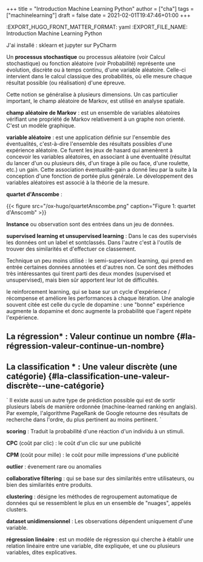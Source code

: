 +++
title = "Introduction Machine Learning Python"
author = ["cha"]
tags = ["machinelearning"]
draft = false
date = 2021-02-01T19:47:46+01:00
+++

:EXPORT\_HUGO\_FRONT\_MATTER\_FORMAT: yaml
:EXPORT\_FILE\_NAME: Introduction Machine Learning Python

J'ai installé : sklearn et jupyter sur PyCharm

Un ****processus stochastique**** ou processus aléatoire (voir Calcul stochastique) ou fonction aléatoire (voir Probabilité) représente une évolution, discrète ou à temps continu, d'une variable aléatoire. Celle-ci intervient dans le calcul classique des probabilités, où elle mesure chaque résultat possible (ou réalisation) d'une épreuve.

Cette notion se généralise à plusieurs dimensions. Un cas particulier important, le champ aléatoire de Markov, est utilisé en analyse spatiale.

**champ aléatoire de Markov** : est un ensemble de variables aléatoires vérifiant une propriété de Markov relativement à un graphe non orienté. C'est un modèle graphique.

**variable aléatoire** : est une application définie sur l'ensemble des
 éventualités, c'est-à-dire l'ensemble des résultats possibles d'une
 expérience aléatoire. Ce furent les jeux de hasard qui amenèrent à
 concevoir les variables aléatoires, en associant à une éventualité
 (résultat du lancer d'un ou plusieurs dés, d'un tirage à pile ou
 face, d'une roulette, etc.) un gain. Cette association
 éventualité-gain a donné lieu par la suite à la conception d'une
 fonction de portée plus générale. Le développement des variables
 aléatoires est associé à la théorie de la mesure.

**quartet d'Anscombe** :

<a id="orgc688cae"></a>

{{< figure src="/ox-hugo/quartetAnscombe.png" caption="Figure 1: quartet d'Anscomb" >}}

**Instance** ou observation sont des entrées dans un jeu de données.

**supervised learning et unsupervised learning** : Dans le cas des
 supervisés les données ont un label et sontclassés. Dans l'autre
 c'est à l'outils de trouver des similarités et d'effectuer ce
 classement.

Technique un peu moins utilisé : le semi-supervised learning, qui prend en entrée certaines données annotées et d'autres non. Ce sont des méthodes très intéressantes qui tirent parti des deux mondes (supervised et unsupervised), mais bien sûr apportent leur lot de difficultés.

le reinforcement learning, qui se base sur un cycle d'expérience /
 récompense et améliore les performances à chaque itération. Une
 analogie souvent citée est celle du cycle de dopamine : une "bonne"
 expérience
 augmente la dopamine et donc augmente la probabilité que l'agent
 répète l'expérience.


## La régression\* : Valeur continue un nombre {#la-régression-valeur-continue-un-nombre}


## La classification \* : Une valeur discrète (une catégorie) {#la-classification-une-valeur-discrète--une-catégorie}

\`
Il existe aussi un autre type de prédiction possible qui est de
sortir plusieurs labels de manière ordonnée (machine-learned ranking
en anglais). Par exemple, l'algorithme PageRank de Google retourne
des résultats de recherche dans l'ordre, du plus pertinent au moins
pertinent.
\`

**scoring** : Traduit la probabilité d'une réaction d'un individu à un
stimuli.

**CPC** (coût par clic) : le coût d'un clic sur une publicité

**CPM** (coût pour mille) : le coût pour mille impressions d'une publicité

**outlier** : évenement rare ou anomalies

**collaborative filtering** : qui se base sur des similarités entre
 utilisateurs, ou bien des similarités entre produits.

**clustering** : désigne les méthodes de regroupement automatique de
 données qui se ressemblent le plus en un ensemble de "nuages",
 appelés clusters.

**dataset unidimensionnel** : Les observations dépendent uniquement d'une variable.

**régression linéaire** : est un modèle de régression qui cherche à établir une relation linéaire entre une variable, dite expliquée, et une ou plusieurs variables, dites explicatives.
